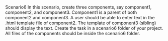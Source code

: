 Scenario6
In this scenario, create three components, say component1, component2, and component3. Component1 is a parent of both component2 and component3. A user should be able to enter text in the .html template file of component2. The template of component3 (sibling) should display the text. Create the task in a scenario6 folder of your project. All files of the components should be inside the scenario6 folder.
